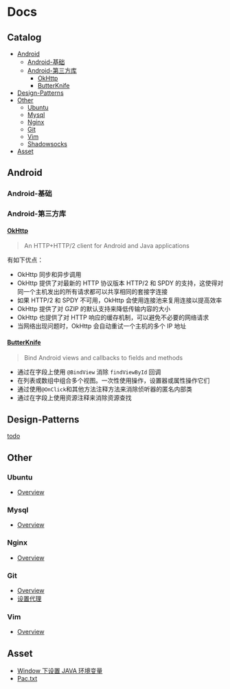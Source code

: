 # Docs

## Catalog

* [Android](#Android)
  * [Android-基础](#Android-基础)
  * [Android-第三方库](#Android-第三方库)
    * [OkHttp](#OkHttp)
    * [ButterKnife](#ButterKnife)
* [Design-Patterns](#Design-Patterns)  
* [Other](#other)
  * [Ubuntu](#ubuntu)
  * [Mysql](#mysql)
  * [Nginx](#nginx)
  * [Git](#git)
  * [Vim](#vim)
  * [Shadowsocks](https://github.com/itwangxiang/docs/wiki/VPS.Shadowsocks)
* [Asset](#asset)
  
## Android

### Android-基础

### Android-第三方库

#### [OkHttp](https://github.com/square/okhttp)

> An HTTP+HTTP/2 client for Android and Java applications

有如下优点：

* OkHttp 同步和异步调用
* OkHttp 提供了对最新的 HTTP 协议版本 HTTP/2 和 SPDY 的支持，这使得对同一个主机发出的所有请求都可以共享相同的套接字连接
* 如果 HTTP/2 和 SPDY 不可用，OkHttp 会使用连接池来复用连接以提高效率
* OkHttp 提供了对 GZIP 的默认支持来降低传输内容的大小
* OkHttp 也提供了对 HTTP 响应的缓存机制，可以避免不必要的网络请求
* 当网络出现问题时，OkHttp 会自动重试一个主机的多个 IP 地址

#### [ButterKnife](https://github.com/JakeWharton/butterknife)

> Bind Android views and callbacks to fields and methods

* 通过在字段上使用 `@BindView` 消除 `findViewById` 回调
* 在列表或数组中组合多个视图。一次性使用操作，设置器或属性操作它们
* 通过使用`@OnClick`和其他方法注释方法来消除侦听器的匿名内部类
* 通过在字段上使用资源注释来消除资源查找

## Design-Patterns

[todo](https://github.com/itwangxiang/docs/issues/1)

## Other

### Ubuntu

* [Overview](docs/vps/ubuntu.md)

### Mysql

* [Overview](docs/vps/mysql.md)

### Nginx

* [Overview](docs/vps/nginx.md)

### Git

* [Overview](docs/tool/git.md)
* [设置代理](docs/tool/git-set-proxy.md)

### Vim

* [Overview](docs/tool/vim.md)

## Asset

* [Window 下设置 JAVA 环境变量](asset/set-jdk-env-variables.ps1)
* [Pac.txt](asset/pac.txt)
